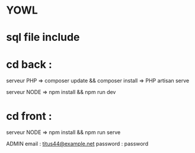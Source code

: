 # YOWL

# sql file include

# cd back : 
serveur PHP 
=> composer update && composer install
=> PHP artisan serve
              
serveur NODE 
=> npm install && npm run dev

# cd front :
serveur NODE 
=> npm install && npm run serve


ADMIN
email : titus44@example.net
password : password
